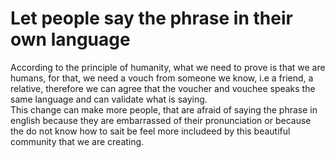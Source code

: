 # Let people say the phrase in their own language
According to the principle of humanity, what we need to prove is that we are humans, for that, we need a vouch from someone we know, i.e a friend, a relative, therefore we can agree that the voucher and vouchee speaks the same language and can validate what is saying.  
This change can make more people, that are afraid of saying the phrase in english because they are embarrassed of their pronunciation or because the do not know how to sait be feel more includeed by this beautiful community that we are creating. 
